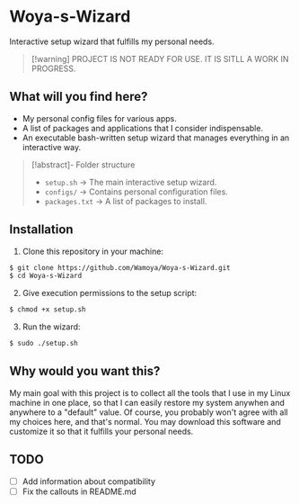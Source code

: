 # Woya-s-Wizard
Interactive setup wizard that fulfills my personal needs.

> [!warning] PROJECT IS NOT READY FOR USE. IT IS SITLL A WORK IN PROGRESS.

## What will you find here?
- My personal config files for various apps.
- A list of packages and applications that I consider indispensable.
- An executable bash-written setup wizard that manages everything in an interactive way.

> [!abstract]- Folder structure
> - `setup.sh` -> The main interactive setup wizard.
> - `configs/` -> Contains personal configuration files.
> - `packages.txt` -> A list of packages to install.

## Installation
1. Clone this repository in your machine:
```bash
$ git clone https://github.com/Wamoya/Woya-s-Wizard.git
$ cd Woya-s-Wizard
```
2. Give execution permissions to the setup script:
```bash
$ chmod +x setup.sh
```
3. Run the wizard:
```bash
$ sudo ./setup.sh
```

## Why would you want this?
My main goal with this project is to collect all the tools that I use in my Linux machine in one place, so that I can easily restore my system anywhen and anywhere to a "default" value.
Of course, you probably won't agree with all my choices here, and that's normal. You may download this software and customize it so that it fulfills your personal needs.

## TODO
- [ ] Add information about compatibility
- [ ] Fix the callouts in README.md
